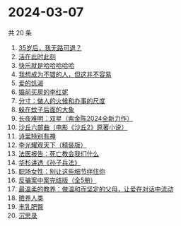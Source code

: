 # 2024-03-07

共 20 条

<!-- BEGIN WEREAD -->
<!-- 最后更新时间 2024-03-07 08:01:53 +0800 -->
1. [35岁后，我无路可退？](https://weread.qq.com/web/bookDetail/3ec32660813ab898eg0136a2)
1. [活在此时此刻](https://weread.qq.com/web/bookDetail/e283207071728722e28cb43)
1. [快乐就是哈哈哈哈哈](https://weread.qq.com/web/bookDetail/0c632db0813ab708ag0170b2)
1. [我想成为不错的人，但这并不容易](https://weread.qq.com/web/bookDetail/45f32de0813ab898cg01475d)
1. [爱的饥渴](https://weread.qq.com/web/bookDetail/97d32bd0813ab67dag015a37)
1. [婚前买房的李红妮](https://weread.qq.com/web/bookDetail/a56323f0813ab8752g01251c)
1. [分寸：做人的火候和办事的尺度](https://weread.qq.com/web/bookDetail/ab1324c054d509ab1a81372)
1. [躲在蚊子后面的大象](https://weread.qq.com/web/bookDetail/bfc32800813ab883bg0165f3)
1. [长夜难明：双星（紫金陈2024全新力作）](https://weread.qq.com/web/bookDetail/b5632fe0813ab88a5g014348)
1. [沙丘六部曲（电影《沙丘2》原著小说）](https://weread.qq.com/web/bookDetail/a7b321607199d7fba7bb736)
1. [诗里特别有禅](https://weread.qq.com/web/bookDetail/ef432df0534c9bef4915ebb)
1. [李光耀观天下（精装版）](https://weread.qq.com/web/bookDetail/63c32e90813ab844ag014d47)
1. [法医报告：死亡教会我们什么](https://weread.qq.com/web/bookDetail/dd9322c071ca61afdd9b4d0)
1. [华杉讲透《孙子兵法》](https://weread.qq.com/web/bookDetail/df53233058b19fdf50fa893)
1. [职场女性：别让这些细节绊住你](https://weread.qq.com/web/bookDetail/9d832b2072a730499d822df)
1. [反骗案中案完结版（全5册）](https://weread.qq.com/web/bookDetail/84a32180727df64784aa59b)
1. [最温柔的教养：做温和而坚定的父母，让爱在对话中流动](https://weread.qq.com/web/bookDetail/7ea32a20813ab78beg01381b)
1. [赡养人类](https://weread.qq.com/web/bookDetail/a783203071eb6320a789765)
1. [丰乳肥臀](https://weread.qq.com/web/bookDetail/ea532d2071938fb5ea51430)
1. [沉思录](https://weread.qq.com/web/bookDetail/5ce32e707198e43e5ce7fe4)
<!-- END WEREAD -->